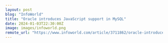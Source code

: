 ```yaml
---
layout: post
blog: "InfoWorld"
title: "Oracle introduces JavaScript support in MySQL"
date: 2024-01-03T22:30:00Z
image: images/infoworld.png
remote_url: "https://www.infoworld.com/article/3711862/oracle-introduces-javascript-support-in-mysql.html#tk.rss_applicationdevelopment"
---
```

